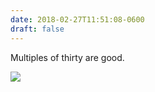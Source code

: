 ```yaml
---
date: 2018-02-27T11:51:08-0600
draft: false
---
```




Multiples of thirty are good.

![](/images/2018/8807cc541f.jpg)



